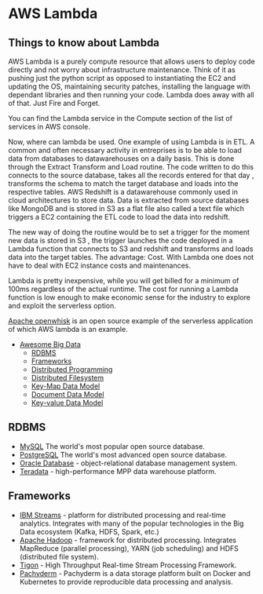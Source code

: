 # AWS Lambda
## Things to know about Lambda

AWS Lambda is a purely compute resource that allows users to deploy code directly and not worry about infrastructure maintenance. Think of it as pushing just the python script as opposed to instantiating the EC2 and updating the OS, maintaining security patches, installing the language with dependant libraries and then running your code. Lambda does away with all of that. Just Fire and Forget.

You can find the Lambda service in the Compute section of the list of services in AWS console.

Now, where can lambda be used. One example of using Lambda is in ETL. A common and often necessary activity in entreprises is to be able to load data from databases to datawarehouses on a daily basis. This is done through the Extract Transform and Load routine. The code written to do this connects to the source database, takes all the records entered for that day , transforms the schema to match the target database and loads into the respective tables. AWS Redshift is a datawarehouse commonly used in cloud architectures to store data. Data is extracted from source databases like MongoDB and is stored in S3 as a flat file also called a text file which triggers a EC2 containing the ETL code to load the data into redshift. 

The new way of doing the routine would be to set a trigger for the moment new data is stored in S3 , the trigger launches the code deployed in a Lambda function that connects to S3 and redshift and transforms and loads data into the target tables. The advantage: Cost. With Lambda one does not have to deal with EC2 instance costs and maintenances. 

Lambda is pretty inexpensive, while you will get billed for a minimum of 100ms regardless of the actual runtime. The cost for running a Lambda function is low enough to make economic sense for the industry to explore and exploit the serverless option.

<a href="https://openwhisk.apache.org/" target="_blank">Apache openwhisk</a>  is an open source example of the serverless application of which AWS lambda is an example.


- [Awesome Big Data](#awesome-bigdata)
    - [RDBMS](#rdbms)
    - [Frameworks](#frameworks)
    - [Distributed Programming](#distributed-programming)
    - [Distributed Filesystem](#distributed-filesystem)
    - [Key-Map Data Model](#key-map-data-model)
    - [Document Data Model](#document-data-model)
    - [Key-value Data Model](#key-value-data-model)

## RDBMS
* [MySQL](https://www.mysql.com/) The world's most popular open source database.
* [PostgreSQL](https://www.postgresql.org/) The world's most advanced open source database.
* [Oracle Database](http://www.oracle.com/us/corporate/features/database-12c/index.html) - object-relational database management system.
* [Teradata](http://www.teradata.com/products-and-services/teradata-database/) - high-performance MPP data warehouse platform.

## Frameworks

* [IBM Streams](https://www.ibm.com/analytics/us/en/technology/stream-computing/) - platform for distributed processing and real-time analytics.  Integrates with many of the popular technologies in the Big Data ecosystem (Kafka, HDFS, Spark, etc.)
* [Apache Hadoop](http://hadoop.apache.org/) - framework for distributed processing. Integrates MapReduce (parallel processing), YARN (job scheduling) and HDFS (distributed file system).
* [Tigon](https://github.com/caskdata/tigon) - High Throughput Real-time Stream Processing Framework.
* [Pachyderm](http://pachyderm.io/) - Pachyderm is a data storage platform built on Docker and Kubernetes to provide reproducible data processing and analysis.
